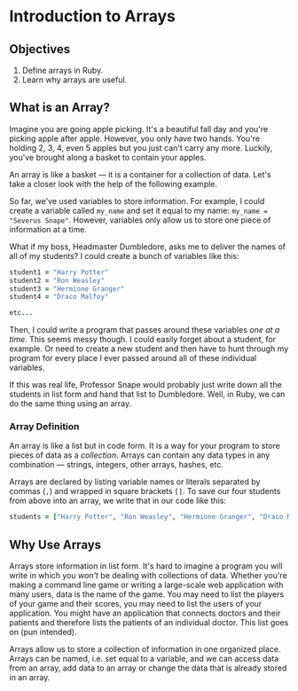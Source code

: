 # Introduction to Arrays

## Objectives

1. Define arrays in Ruby. 
2. Learn why arrays are useful. 

## What is an Array?

Imagine you are going apple picking. It's a beautiful fall day and you're picking apple after apple. However, you only have two hands. You're holding 2, 3, 4, even 5 apples but you just can't carry any more. Luckily, you've brought along a basket to contain your apples. 

An array is like a basket — it is a container for a collection of data. Let's take a closer look with the help of the following example.

So far, we've used variables to store information. For example, I could create a variable called `my_name` and set it equal to my name: `my_name = "Severus Snape"`. However, variables only allow us to store one piece of information at a time. 

What if my boss, Headmaster Dumbledore, asks me to deliver the names of all of my students? I could create a bunch of variables like this: 

```ruby
student1 = "Harry Potter"
student2 = "Ron Weasley"
student3 = "Hermione Granger"
student4 = "Draco Malfoy"

etc...
```

Then, I could write a program that passes around these variables *one at a time*. This seems messy though. I could easily forget about a student, for example. Or need to create a new student and then have to hunt through my program for every place I ever passed around all of these individual variables. 

If this was real life, Professor Snape would probably just write down all the students in list form and hand that list to Dumbledore. Well, in Ruby, we can do the same thing using an array.

### Array Definition

An array is like a list but in code form. It is a way for your program to store pieces of data as a *collection*. Arrays can contain any data types in any combination — strings, integers, other arrays, hashes, etc. 

Arrays are declared by listing variable names or literals separated by commas (`,`) and wrapped in square brackets `[]`. To save our four students from above into an array, we write that in our code like this:

```ruby
students = ["Harry Potter", "Ron Weasley", "Hermione Granger", "Draco Malfoy"]
```

## Why Use Arrays

Arrays store information in list form. It's hard to imagine a program you will write in which you *won't* be dealing with collections of data. Whether you're making a command line game or writing a large-scale web application with many users, data is the name of the game. You may need to list the players of your game and their scores, you may need to list the users of your application. You might have an application that connects doctors and their patients and therefore lists the patients of an individual doctor. This list goes on (pun intended). 

Arrays allow us to store a collection of information in one organized place. Arrays can be named, i.e. set equal to a variable, and we can access data from an array, add data to an array or change the data that is already stored in an array. 
